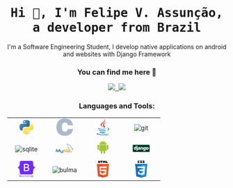 <h1 align="center">
    <samp> Hi 👋, I'm Felipe V. Assunção, a developer from Brazil <br/>
</h1>
<p align="center"> I'm a Software Engineering Student, I develop native applications on android and websites with Django Framework </p>

<!-- <img align='right' src="https://github.com/assuncaofelipe/assuncaofelipe/blob/main/images/capas/capa3.png" width="270"> -->

<h3 align="center"> You can find me here 🔎</h3> 
<p align="center"> <samp>
    <a href="https://www.linkedin.com/in/assuncao-felipe/">
      <img src="https://img.shields.io/badge/linkedin-%230077B5.svg?&style=for-the-badge&logo=linkedin&logoColor=white" />
    </a>
    <a href="https://www.instagram.com/diceloss/">
      <img src = "https://img.shields.io/badge/instagram-%23E4405F.svg?&style=for-the-badge&logo=instagram&logoColor=white" />
    </a>
</p>

<h3 align="center"> Languages and Tools: </h3>

<!-- TABELA 4X4 -->
<!-- PRIMEIRA LINHA COM 4 COLUNAS -->
<table align="center" width="100%">
    <tr align="center">
        <td width="20%">
            <img src="https://raw.githubusercontent.com/devicons/devicon/master/icons/python/python-original.svg" alt="python" width="40" height="40"/>
        </td>
        <td width="20%">
            <img src="https://raw.githubusercontent.com/devicons/devicon/master/icons/c/c-original.svg" alt="c" width="40" height="40"/>
        </td>
        <td width="20%">
            <img src="https://raw.githubusercontent.com/devicons/devicon/master/icons/java/java-original.svg" alt="java" width="40" height="40"/>
        </td>
        <td width="20%">
            <img src="https://www.vectorlogo.zone/logos/git-scm/git-scm-icon.svg" alt="git" width="40" height="40"/> 
        </td>
    </tr>
    <!-- SEGUNDA LINHA COM 4 COLUNAS -->
    <tr align="center">
        <td width="20%">
            <img src="https://www.vectorlogo.zone/logos/sqlite/sqlite-icon.svg" alt="sqlite" width="40" height="40"/>
        </td>
        <td width="20%">
            <img src="https://raw.githubusercontent.com/devicons/devicon/master/icons/mysql/mysql-original-wordmark.svg" alt="mysql" width="40" height="40"/>
        </td>
        <td width="20%">
            <img src="https://raw.githubusercontent.com/devicons/devicon/master/icons/android/android-original-wordmark.svg" alt="android" width="40" height="40"/>
        </td>
        <td width="20%">
            <img src="https://raw.githubusercontent.com/devicons/devicon/master/icons/django/django-original.svg" alt="django" width="40" height="40"/>
        </td>
    </tr>
    <!-- TERCEIRA LINHA COM 4 COLUNAS -->
    <tr align="center">
        <td width="20%">
            <img src="https://raw.githubusercontent.com/devicons/devicon/master/icons/bootstrap/bootstrap-plain-wordmark.svg" alt="bootstrap" width="40" height="40"/>
        </td>
        <td width="20%">
            <img src="https://raw.githubusercontent.com/gilbarbara/logos/804dc257b59e144eaca5bc6ffd16949752c6f789/logos/bulma.svg" alt="bulma" width="40" height="40"/>
        </td>
        <td width="20%">
            <img src="https://raw.githubusercontent.com/devicons/devicon/master/icons/html5/html5-original-wordmark.svg" alt="html5" width="40" height="40"/>
        </td>
        <td width="20%">
            <img src="https://raw.githubusercontent.com/devicons/devicon/master/icons/css3/css3-original-wordmark.svg" alt="css3" width="40" height="40"/>
        </td>
    </tr>
</table>
